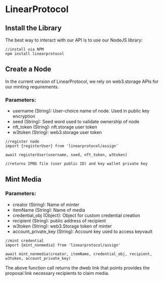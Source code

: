# LinearProtocol



## Install the Library

The best way to interact with our API is to use our NodeJS library:

```
//install via NPM 
npm install linearprotocol

```
## Create a Node

In the current version of LinearProtocol, we rely on web3.storage APIs for our minting requirements.

### Parameters:

- username (String): User-choice name of node. Used in public key encryption
- seed (String): Seed word used to validate ownership of node
- nft_token (String): nft.storage user token
- w3token (String): web3.storage user token

```
//register node 
import {registerUser} from 'linearprotocol/assign'

await registerUser(username, seed, nft_token, w3token)

//returns IPNS file (user public ID) and key wallet private key

```

## Mint Media 

### Parameters:

- creator (String): Name of minter
- itemName (String): Name of media
- credential_obj (Object): Object for custom credential creation
- recipient (String): public address of recipient
- w3token (String): web3.Storage token of minter
- account_private_key (String): Account key used to access keyvault 

```
//mint credential
import {mint_nonmedia} from 'linearprotocol/assign'

await mint_nonmedia(creator, itemName, credential_obj, recipient, w3token, account_private_key)

```
The above function call returns the dweb link that points provides the proposal link necessary recipients to claim media. 




